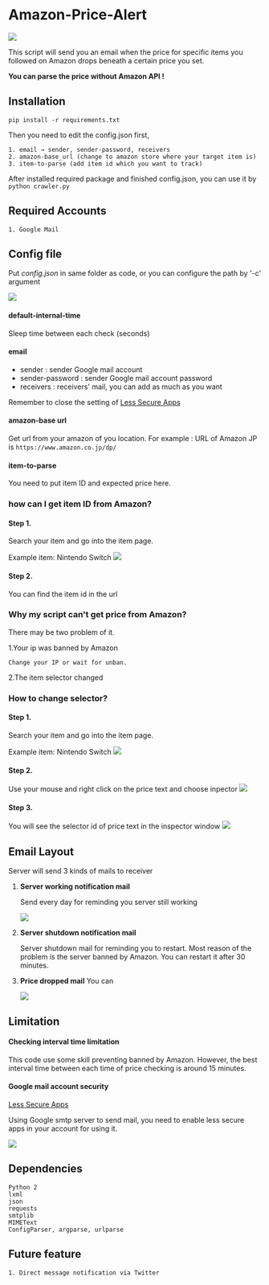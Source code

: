 # Amazon-Price-Alert

![](./images/icon.png)

This script will send you an email when the price for specific items you followed on Amazon drops beneath a certain price you set.


**You can parse the price without Amazon API !**





## Installation
`pip install -r requirements.txt`

Then you need to edit the config.json first,

	1. email → sender, sender-password, receivers
	2. amazon-base_url (change to amazon store where your target item is)
	3. item-to-parse (add item id which you want to track)


After installed required package and finished config.json, you can use it by
`python crawler.py`

## Required Accounts
```text
1. Google Mail
```
## Config file
Put *config.json* in same folder as code, or you can configure the path by '-c' argument

![](./images/json.png)

#### default-internal-time
Sleep time between each check (seconds)

#### email
- sender : sender Google mail account
- sender-password : sender Google mail account password 
- receivers : receivers' mail, you can add as much as you want
 
Remember to close the setting of [Less Secure Apps](https://www.google.com/settings/security/lesssecureapps)


#### amazon-base url
Get url from your amazon of you location. For example : URL of Amazon JP is `https://www.amazon.co.jp/dp/`
 

#### item-to-parse
You need to put item ID and expected price here.


### how can I get item ID from Amazon?
#### Step 1.
Search your item and go into the item page.

Example item: Nintendo Switch
![](./images/st4.png)
#### Step 2.
You can find the item id in the url


### Why my script can't get price from Amazon?
There may be two problem of it.

1.Your ip was banned by Amazon

	Change your IP or wait for unban.


2.The item selector changed


### How to change selector? 
#### Step 1.
Search your item and go into the item page.

Example item: Nintendo Switch
![](./images/st1.png)
#### Step 2.
Use your mouse and right click on the price text and choose inpector
![](./images/st2.png)
#### Step 3.
You will see the selector id of price text in the inspector window
![](./images/st3.png)
## Email Layout
Server will send 3 kinds of mails to receiver

1. **Server working notification mail**
	
	Send every day for reminding you server still working
	
	![](./images/mail-2.png)
2. **Server shutdown notification mail**
	
	Server shutdown mail for reminding you to restart. Most reason of the problem is the server banned by Amazon. You can restart it after 30 minutes.
	
2. **Price dropped mail**
	You can 
	
	![](./images/mail-3.png)
	

## Limitation
#### Checking interval time limitation
This code use some skill preventing banned by Amazon. However, the best interval time between each time of price checking is around 15 minutes.

#### Google mail account security
[Less Secure Apps](https://www.google.com/settings/security/lesssecureapps)

Using Google smtp server to send mail, you need to enable less secure apps in your account for using it.

![](./images/lesssecure.png)
## Dependencies
```text
Python 2
lxml
json
requests
smtplib
MIMEText
ConfigParser, argparse, urlparse
```

## Future feature
```text
1. Direct message notification via Twitter
```